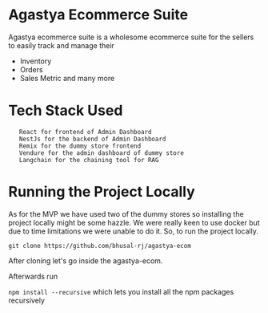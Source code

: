 
# Agastya Ecommerce Suite

Agastya ecommerce suite is a wholesome ecommerce suite for the sellers to easily track and manage their

- Inventory
- Orders
- Sales Metric and many more


# Tech Stack Used
 ```
    React for frontend of Admin Dashboard
    NestJs for the backend of Admin Dashboard
    Remix for the dummy store frontend
    Vendure for the admin dashboard of dummy store
    Langchain for the chaining tool for RAG

```

# Running the Project Locally

As for the MVP we have used two of the dummy stores so installing the project locally might be some hazzle. We were really keen to use docker but due to time limitations we were unable to do it. So, to run the project locally.

``` git clone https://github.com/bhusal-rj/agastya-ecom ```

After cloning let's go inside the agastya-ecom.

Afterwards run 

```npm install --recursive```
which lets you install all the npm packages recursively

```
```
